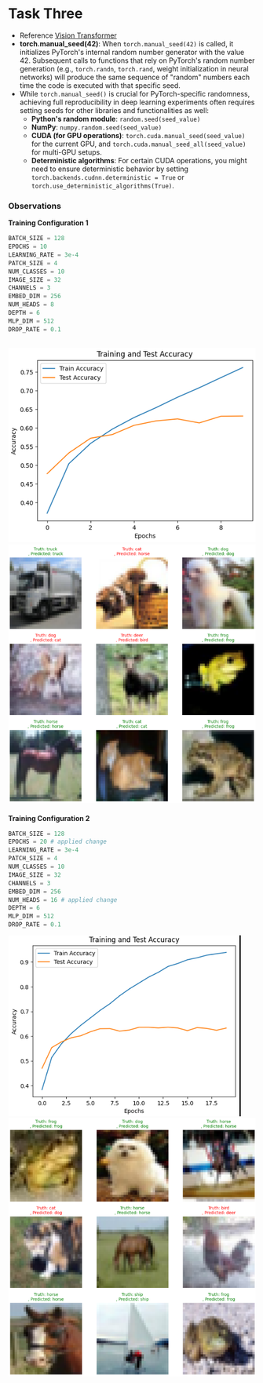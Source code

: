 # Task Three
* Reference [Vision Transformer](https://github.com/kentaroy47/vision-transformers-cifar10)
* **torch.manual_seed(42)**: 
    When `torch.manual_seed(42)` is called, it initializes PyTorch's internal random number generator with the value 42. Subsequent calls to functions that rely on PyTorch's random number generation (e.g., `torch.randn`, `torch.rand`, weight initialization in neural networks) will produce the same sequence of "random" numbers each time the code is executed with that specific seed.
* While `torch.manual_seed()` is crucial for PyTorch-specific randomness, achieving full reproducibility in deep learning experiments often requires setting seeds for other libraries and functionalities as well:
    * **Python's random module**: `random.seed(seed_value)`
    * **NumPy**: `numpy.random.seed(seed_value)`
    * **CUDA (for GPU operations)**: `torch.cuda.manual_seed(seed_value)` for the current GPU, and `torch.cuda.manual_seed_all(seed_value)` for multi-GPU setups.
    * **Deterministic algorithms**: For certain CUDA operations, you might need to ensure deterministic behavior by setting `torch.backends.cudnn.deterministic = True` or `torch.use_deterministic_algorithms(True)`.

### Observations
**Training Configuration 1**
```py
BATCH_SIZE = 128
EPOCHS = 10
LEARNING_RATE = 3e-4
PATCH_SIZE = 4
NUM_CLASSES = 10
IMAGE_SIZE = 32
CHANNELS = 3
EMBED_DIM = 256
NUM_HEADS = 8
DEPTH = 6
MLP_DIM = 512
DROP_RATE = 0.1
```
![Accuracy Plot](./assets/output_1.png)
![Prediction Plot](./assets//output_2.png)
---

**Training Configuration 2**
```py
BATCH_SIZE = 128
EPOCHS = 20 # applied change
LEARNING_RATE = 3e-4
PATCH_SIZE = 4
NUM_CLASSES = 10
IMAGE_SIZE = 32
CHANNELS = 3
EMBED_DIM = 256
NUM_HEADS = 16 # applied change
DEPTH = 6
MLP_DIM = 512
DROP_RATE = 0.1
```
![Accuracy Plot](./assets/output_3.png)
![Prediction Plot](./assets/output_4.png)